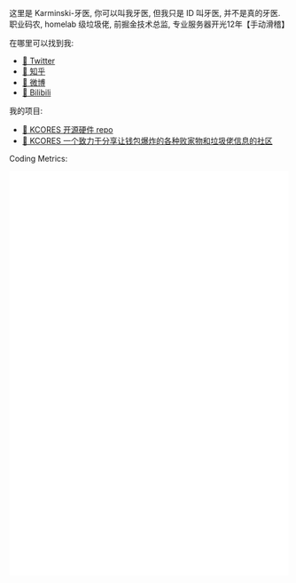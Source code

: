这里是 Karminski-牙医, 你可以叫我牙医, 但我只是 ID 叫牙医, 并不是真的牙医.   
职业码农, homelab 级垃圾佬, 前掘金技术总监, 专业服务器开光12年【手动滑稽】  

在哪里可以找到我:

- [🌱 Twitter](https://twitter.com/karminski3)
- [🍧 知乎](https://www.zhihu.com/people/karminski/posts)  
- [🍦 微博](https://weibo.com/2169039837)  
- [🍫 Bilibili](https://space.bilibili.com/450407615)  

我的项目:

- [🍭 KCORES 开源硬件 repo](https://github.com/kcores)
- [🍰 KCORES 一个致力于分享让钱包爆炸的各种败家物和垃圾佬信息的社区](https://kcores.com/reading)

Coding Metrics:  

![Metrics](./github-metrics.svg)

<!--
**karminski/karminski** is a ✨ _special_ ✨ repository because its `README.md` (this file) appears on your GitHub profile.

Here are some ideas to get you started:

- 🔭 I’m currently working on ...
- 🌱 I’m currently learning ...
- 👯 I’m looking to collaborate on ...
- 🤔 I’m looking for help with ...
- 💬 Ask me about ...
- 📫 How to reach me: ...
- 😄 Pronouns: ...
- ⚡ Fun fact: ...
-->
